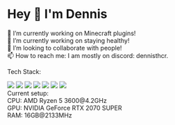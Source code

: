# Hey 👋 I'm Dennis
🔭 I’m currently working on Minecraft plugins! <br>
🌱 I’m currently working on staying healthy! <br>
👯 I’m looking to collaborate with people! <br>
📫 How to reach me: I am mostly on discord: dennisthcr.  <br>

Tech Stack:
<div align="left">
  <img src="https://img.shields.io/badge/-Rust-0098C2?style=for-the-badge" />
  <img src="https://img.shields.io/badge/-x86--64%20ASM-0098C2?style=for-the-badge" />
  <img src="https://img.shields.io/badge/-JS-0098C2?style=for-the-badge" />
  <img src="https://img.shields.io/badge/-Node.js-0098C2?style=for-the-badge" />
  <img src="https://img.shields.io/badge/-Python-0098C2?style=for-the-badge" />
  <img src="https://img.shields.io/badge/-Lua-0098C2?style=for-the-badge" />
  <img src="https://img.shields.io/badge/-Java-0098C2?style=for-the-badge" />
</div>
Current setup:<br>
CPU: AMD Ryzen 5 3600@4.2GHz<br>
GPU: NVIDIA GeForce RTX 2070 SUPER<br>
RAM: 16GB@2133MHz<br>
